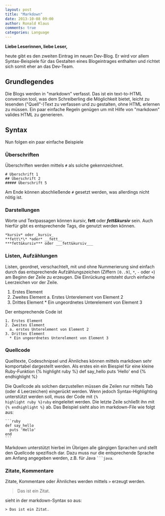 ```yaml
---
layout: post
title: "Markdown"
date: 2013-10-08 09:00
author: Ronald Klaus
comments: true
categories: Language
---
```


**Liebe Leserinnen, liebe Leser,**

heute gibt es den zweiten Eintrag im neuen Dev-Blog. Er wird vor allem Syntax-Beispiele für das Gestalten eines Blogeintrages enthalten und richtet sich somit eher an das Dev-Team.

<!-- more -->
## Grundlegendes

Die Blogs werden in "markdown" verfasst. Das ist ein text-to-HTML conversion tool, was dem Schreiberling die Möglichkeit bietet, leicht zu lesenden ("Quell"-)Text zu verfassen und zu gestalten, ohne HTML erlernen zu müssen. Ein paar einfache Regeln genügen um mit Hilfe von "markdown" valides HTML zu generieren.

## Syntax

Nun folgen ein paar einfache Beispiele

### Überschriften

Überschriften werden mittels `#` als solche gekennzeichnet.

    # Überschrift 1
    ## Überschrift 2
    ##### Überschrift 5

Am Ende können abschließende `#` gesetzt werden, was allerdings nicht nötig ist.

### Darstellungen

Worte und Textpassagen können *kursiv*, **fett** oder ***fett&kursiv*** sein. Auch hierfür gibt es entsprechende Tags, die genutzt werden können.

    *kursiv* oder _kursiv_
    **fett\*\* *oder* __fett__
    ***fett&kursiv*** oder ___fett&kursiv___ 

### Listen, Aufzählungen

Listen, geordnet, verschachtelt, mit und ohne Nummerierung sind einfach durch das entsprechende Aufzählungszeichen (Ziffern `[0..9]`, `*`, `-` oder `+`) am Beginn der Zeile zu erzeugen. Die Einrückung entsteht durch einfache Leerzeichen vor der Zeile.

  1.  Erstes Element
  2.  Zweites Element
    a. Erstes Unterelement von Element 2
  3.  Drittes Element
    * Ein ungeordnetes Unterelement von Element 3

Der entsprechende Code ist

    1. Erstes Element
    2. Zweites Element
      a. erstes Unterelement von Element 2
    3. Drittes Element
      * Ein ungeordnetes Unterelement von Element 3

### Quellcode

Quelltexte, Codeschnipsel und Ähnliches können mittels markdown sehr komportabel dargestellt werden. Als erstes ein ein Biespiel für eine kleine Ruby-Funktion
{% highlight ruby %}
def say_hello
  puts 'Hello'
end
{% endhighlight %}

Die Quellcode als solchen darzustellen müssen die Zeilen nur mittels Tab (oder 4 Leerzeichen) eingerückt werden. Wenn jedoch Syntax-Highlighting unterstützt werden soll, muss der Code mit <code>{% highlight ruby %}ruby</code> eingeleitet werden. Die letzte Zeile schließt ihn mit <code>{% endhighlight %}</code> ab. Das Beispiel sieht also im markdown-File wie folgt aus:

    ```ruby
    def say_hello
      puts 'Hello'
    end
    ```

Markdown unterstützt hierbei im Übrigen alle gängigen Sprachen und stellt den Quellcode spezifisch dar. Dazu muss nur die entsprechende Sprache am Anfang angegeben werden, z.B. für Java <code>\`\`\`java</code>.

### Zitate, Kommentare

Zitate, Kommentare oder Ähnliches werden mittels `>` erzeugt werden.

> Das ist ein Zitat.

sieht in der markdown-Syntax so aus: 

    > Das ist ein Zitat.

